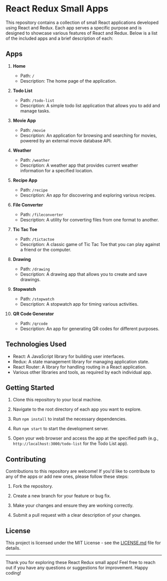 # React Redux Small Apps

This repository contains a collection of small React applications developed using React and Redux. Each app serves a specific purpose and is designed to showcase various features of React and Redux. Below is a list of the included apps and a brief description of each:

## Apps

1. **Home**
   - Path: `/`
   - Description: The home page of the application.

2. **Todo List**
   - Path: `/todo-list`
   - Description: A simple todo list application that allows you to add and manage tasks.

3. **Movie App**
   - Path: `/movie`
   - Description: An application for browsing and searching for movies, powered by an external movie database API.

4. **Weather**
   - Path: `/weather`
   - Description: A weather app that provides current weather information for a specified location.

5. **Recipe App**
   - Path: `/recipe`
   - Description: An app for discovering and exploring various recipes.

6. **File Converter**
   - Path: `/fileconverter`
   - Description: A utility for converting files from one format to another.

7. **Tic Tac Toe**
   - Path: `/tictactoe`
   - Description: A classic game of Tic Tac Toe that you can play against a friend or the computer.

8. **Drawing**
   - Path: `/drawing`
   - Description: A drawing app that allows you to create and save drawings.

9. **Stopwatch**
   - Path: `/stopwatch`
   - Description: A stopwatch app for timing various activities.

10. **QR Code Generator**
    - Path: `/qrcode`
    - Description: An app for generating QR codes for different purposes.

## Technologies Used

- React: A JavaScript library for building user interfaces.
- Redux: A state management library for managing application state.
- React Router: A library for handling routing in a React application.
- Various other libraries and tools, as required by each individual app.

## Getting Started

1. Clone this repository to your local machine.

2. Navigate to the root directory of each app you want to explore.

3. Run `npm install` to install the necessary dependencies.

4. Run `npm start` to start the development server.

5. Open your web browser and access the app at the specified path (e.g., `http://localhost:3000/todo-list` for the Todo List app).

## Contributing

Contributions to this repository are welcome! If you'd like to contribute to any of the apps or add new ones, please follow these steps:

1. Fork the repository.

2. Create a new branch for your feature or bug fix.

3. Make your changes and ensure they are working correctly.

4. Submit a pull request with a clear description of your changes.

## License

This project is licensed under the MIT License - see the [LICENSE.md](LICENSE.md) file for details.

---

Thank you for exploring these React Redux small apps! Feel free to reach out if you have any questions or suggestions for improvement. Happy coding!